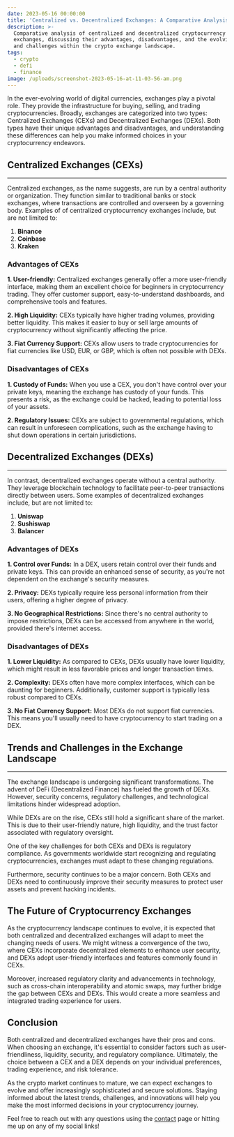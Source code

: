 ```yaml
---
date: 2023-05-16 00:00:00
title: 'Centralized vs. Decentralized Exchanges: A Comparative Analysis'
description: >-
  Comparative analysis of centralized and decentralized cryptocurrency
  exchanges, discussing their advantages, disadvantages, and the evolving trends
  and challenges within the crypto exchange landscape.
tags:
  - crypto
  - defi
  - finance
image: /uploads/screenshot-2023-05-16-at-11-03-56-am.png
---
```

In the ever-evolving world of digital currencies, exchanges play a pivotal role. They provide the infrastructure for buying, selling, and trading cryptocurrencies. Broadly, exchanges are categorized into two types: Centralized Exchanges (CEXs) and Decentralized Exchanges (DEXs). Both types have their unique advantages and disadvantages, and understanding these differences can help you make informed choices in your cryptocurrency endeavors.

## Centralized Exchanges (CEXs)

---

Centralized exchanges, as the name suggests, are run by a central authority or organization. They function similar to traditional banks or stock exchanges, where transactions are controlled and overseen by a governing body. Examples of of centralized cryptocurrency exchanges include, but are not limited to:

1. **Binance**
2. **Coinbase**
3. **Kraken**

### Advantages of CEXs

**1\. User-friendly:** Centralized exchanges generally offer a more user-friendly interface, making them an excellent choice for beginners in cryptocurrency trading. They offer customer support, easy-to-understand dashboards, and comprehensive tools and features.

**2\. High Liquidity:** CEXs typically have higher trading volumes, providing better liquidity. This makes it easier to buy or sell large amounts of cryptocurrency without significantly affecting the price.

**3\. Fiat Currency Support:** CEXs allow users to trade cryptocurrencies for fiat currencies like USD, EUR, or GBP, which is often not possible with DEXs.

### Disadvantages of CEXs

**1\. Custody of Funds:** When you use a CEX, you don't have control over your private keys, meaning the exchange has custody of your funds. This presents a risk, as the exchange could be hacked, leading to potential loss of your assets.

**2\. Regulatory Issues:** CEXs are subject to governmental regulations, which can result in unforeseen complications, such as the exchange having to shut down operations in certain jurisdictions.

## Decentralized Exchanges (DEXs)

---

In contrast, decentralized exchanges operate without a central authority. They leverage blockchain technology to facilitate peer-to-peer transactions directly between users. Some examples of decentralized exchanges include, but are not limited to:

1. **Uniswap**
2. **Sushiswap**
3. **Balancer**

### Advantages of DEXs

**1\. Control over Funds:** In a DEX, users retain control over their funds and private keys. This can provide an enhanced sense of security, as you're not dependent on the exchange's security measures.

**2\. Privacy:** DEXs typically require less personal information from their users, offering a higher degree of privacy.

**3\. No Geographical Restrictions:** Since there's no central authority to impose restrictions, DEXs can be accessed from anywhere in the world, provided there's internet access.

### Disadvantages of DEXs

**1\. Lower Liquidity:** As compared to CEXs, DEXs usually have lower liquidity, which might result in less favorable prices and longer transaction times.

**2\. Complexity:** DEXs often have more complex interfaces, which can be daunting for beginners. Additionally, customer support is typically less robust compared to CEXs.

**3\. No Fiat Currency Support:** Most DEXs do not support fiat currencies. This means you'll usually need to have cryptocurrency to start trading on a DEX.

## Trends and Challenges in the Exchange Landscape

---

The exchange landscape is undergoing significant transformations. The advent of DeFi (Decentralized Finance) has fueled the growth of DEXs. However, security concerns, regulatory challenges, and technological limitations hinder widespread adoption.

While DEXs are on the rise, CEXs still hold a significant share of the market. This is due to their user-friendly nature, high liquidity, and the trust factor associated with regulatory oversight.

One of the key challenges for both CEXs and DEXs is regulatory compliance. As governments worldwide start recognizing and regulating cryptocurrencies, exchanges must adapt to these changing regulations.

Furthermore, security continues to be a major concern. Both CEXs and DEXs need to continuously improve their security measures to protect user assets and prevent hacking incidents.

## The Future of Cryptocurrency Exchanges

As the cryptocurrency landscape continues to evolve, it is expected that both centralized and decentralized exchanges will adapt to meet the changing needs of users. We might witness a convergence of the two, where CEXs incorporate decentralized elements to enhance user security, and DEXs adopt user-friendly interfaces and features commonly found in CEXs.

Moreover, increased regulatory clarity and advancements in technology, such as cross-chain interoperability and atomic swaps, may further bridge the gap between CEXs and DEXs. This would create a more seamless and integrated trading experience for users.

## Conclusion

Both centralized and decentralized exchanges have their pros and cons. When choosing an exchange, it's essential to consider factors such as user-friendliness, liquidity, security, and regulatory compliance. Ultimately, the choice between a CEX and a DEX depends on your individual preferences, trading experience, and risk tolerance.

As the crypto market continues to mature, we can expect exchanges to evolve and offer increasingly sophisticated and secure solutions. Staying informed about the latest trends, challenges, and innovations will help you make the most informed decisions in your cryptocurrency journey.

Feel free to reach out with any questions using the&nbsp;[contact](https://zakraicik.xyz/contact/)&nbsp;page or hitting me up on any of my social links!